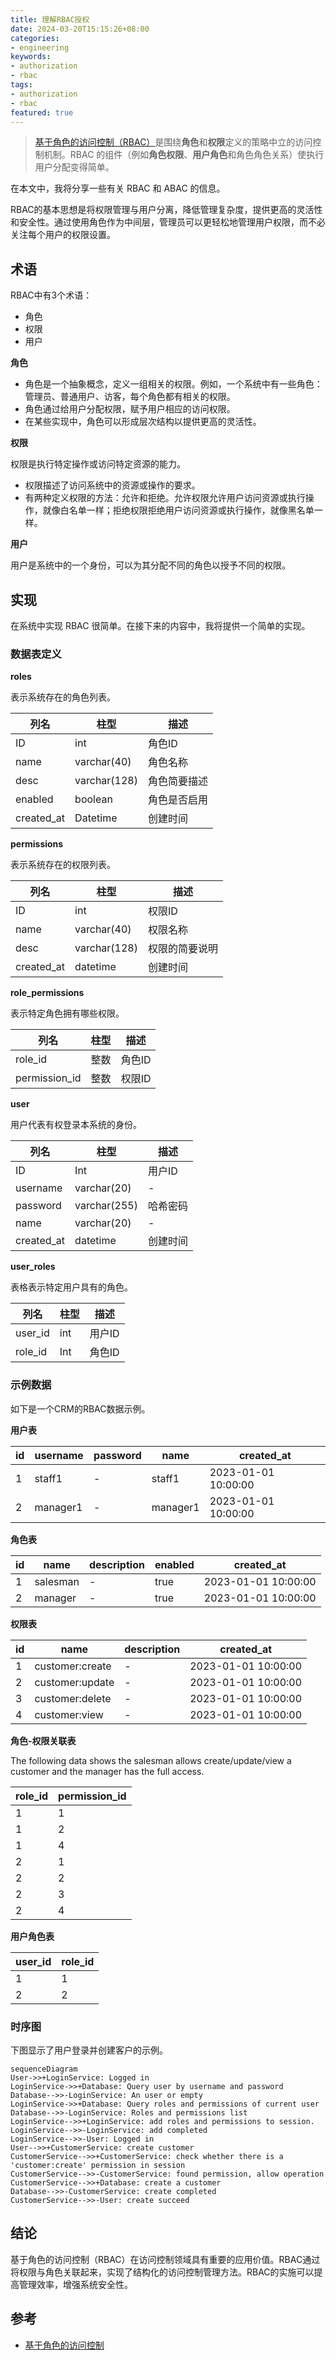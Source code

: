 ```yaml
---
title: 理解RBAC授权
date: 2024-03-20T15:15:26+08:00
categories:
- engineering
keywords:
- authorization
- rbac
tags:
- authorization
- rbac
featured: true
---
```

> [基于角色的访问控制（RBAC）](https://en.wikipedia.org/wiki/Role-based_access_control)是围绕**角色**和**权限**定义的策略中立的访问控制机制。RBAC 的组件（例如**角色权限**、**用户角色**和角色角色关系）使执行用户分配变得简单。

在本文中，我将分享一些有关 RBAC 和 ABAC 的信息。
<!--more-->
RBAC的基本思想是将权限管理与用户分离，降低管理复杂度，提供更高的灵活性和安全性。通过使用角色作为中间层，管理员可以更轻松地管理用户权限，而不必关注每个用户的权限设置。

## 术语

RBAC中有3个术语：

- 角色
- 权限
- 用户

**角色**

- 角色是一个抽象概念，定义一组相关的权限。例如，一个系统中有一些角色：管理员、普通用户、访客，每个角色都有相关的权限。
- 角色通过给用户分配权限，赋予用户相应的访问权限。
- 在某些实现中，角色可以形成层次结构以提供更高的灵活性。

**权限**

权限是执行特定操作或访问特定资源的能力。

- 权限描述了访问系统中的资源或操作的要求。
- 有两种定义权限的方法：允许和拒绝。允许权限允许用户访问资源或执行操作，就像白名单一样；拒绝权限拒绝用户访问资源或执行操作，就像黑名单一样。

**用户**

用户是系统中的一个身份，可以为其分配不同的角色以授予不同的权限。

## 实现

在系统中实现 RBAC 很简单。在接下来的内容中，我将提供一个简单的实现。

### 数据表定义

**roles**

表示系统存在的角色列表。

| 列名       | 柱型         | 描述         |
| ---------- | ------------ | ------------ |
| ID         | int          | 角色ID       |
| name       | varchar(40)  | 角色名称     |
| desc       | varchar(128) | 角色简要描述 |
| enabled    | boolean      | 角色是否启用 |
| created_at | Datetime     | 创建时间     |

**permissions**

表示系统存在的权限列表。

| 列名       | 柱型         | 描述           |
| ---------- | ------------ | -------------- |
| ID         | int          | 权限ID         |
| name       | varchar(40)  | 权限名称       |
| desc       | varchar(128) | 权限的简要说明 |
| created_at | datetime     | 创建时间       |

**role_permissions**

表示特定角色拥有哪些权限。

| 列名          | 柱型 | 描述   |
| ------------- | ---- | ------ |
| role_id       | 整数 | 角色ID |
| permission_id | 整数 | 权限ID |

**user**

用户代表有权登录本系统的身份。

| 列名       | 柱型         | 描述     |
| ---------- | ------------ | -------- |
| ID         | Int          | 用户ID   |
| username   | varchar(20)  | -        |
| password   | varchar(255) | 哈希密码 |
| name       | varchar(20)  | -        |
| created_at | datetime     | 创建时间 |

**user_roles**

表格表示特定用户具有的角色。



| 列名    | 柱型 | 描述   |
| ------- | ---- | ------ |
| user_id | int  | 用户ID |
| role_id | Int  | 角色ID |

### 示例数据

如下是一个CRM的RBAC数据示例。

**用户表**

| id   | username | password | name     | created_at          |
| ---- | -------- | -------- | -------- | ------------------- |
| 1    | staff1   | -        | staff1   | 2023-01-01 10:00:00 |
| 2    | manager1 | -        | manager1 | 2023-01-01 10:00:00 |

**角色表**

| id   | name     | description | enabled | created_at          |
| ---- | -------- | ----------- | ------- | ------------------- |
| 1    | salesman | -           | true    | 2023-01-01 10:00:00 |
| 2    | manager  | -           | true    | 2023-01-01 10:00:00 |

**权限表**

| id   | name            | description | created_at          |
| ---- | --------------- | ----------- | ------------------- |
| 1    | customer:create | -           | 2023-01-01 10:00:00 |
| 2    | customer:update | -           | 2023-01-01 10:00:00 |
| 3    | customer:delete | -           | 2023-01-01 10:00:00 |
| 4    | customer:view   | -           | 2023-01-01 10:00:00 |

**角色-权限关联表**

The following data shows the salesman allows create/update/view a customer and the manager has the full access.

| role_id | permission_id |
| ------- | ------------- |
| 1       | 1             |
| 1       | 2             |
| 1       | 4             |
| 2       | 1             |
| 2       | 2             |
| 2       | 3             |
| 2       | 4             |

**用户角色表**

| user_id | role_id |
| ------- | ------- |
| 1       | 1       |
| 2       | 2       |

### 时序图

下图显示了用户登录并创建客户的示例。


```mermaid
sequenceDiagram
User->>+LoginService: Logged in
LoginService->>+Database: Query user by username and password
Database-->>-LoginService: An user or empty
LoginService->>+Database: Query roles and permissions of current user
Database-->>-LoginService: Roles and permissions list
LoginService-->>+LoginService: add roles and permissions to session.
LoginService-->>-LoginService: add completed
LoginService-->>-User: Logged in
User-->>+CustomerService: create customer
CustomerService-->>+CustomerService: check whether there is a 'customer:create' permission in session
CustomerService-->>-CustomerService: found permission, allow operation
CustomerService-->>+Database: create a customer
Database-->>-CustomerService: create completed
CustomerService-->>-User: create succeed
```

## 结论

基于角色的访问控制（RBAC）在访问控制领域具有重要的应用价值。RBAC通过将权限与角色关联起来，实现了结构化的访问控制管理方法。RBAC的实施可以提高管理效率，增强系统安全性。

## 参考

- [基于角色的访问控制](https://en.wikipedia.org/wiki/Role-based_access_control)
